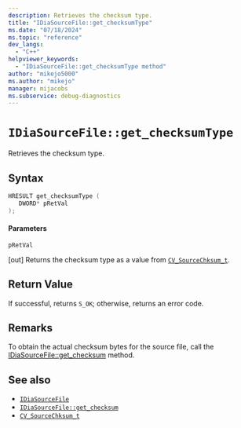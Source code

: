 ```yaml
---
description: Retrieves the checksum type.
title: "IDiaSourceFile::get_checksumType"
ms.date: "07/18/2024"
ms.topic: "reference"
dev_langs:
  - "C++"
helpviewer_keywords:
  - "IDiaSourceFile::get_checksumType method"
author: "mikejo5000"
ms.author: "mikejo"
manager: mijacobs
ms.subservice: debug-diagnostics
---
```


# `IDiaSourceFile::get_checksumType`

Retrieves the checksum type.

## Syntax

```C++
HRESULT get_checksumType ( 
   DWORD* pRetVal
);
```

#### Parameters

 `pRetVal`

[out] Returns the checksum type as a value from [`CV_SourceChksum_t`](../../debugger/debug-interface-access/cv-sourcechksum-t.md).

## Return Value

 If successful, returns `S_OK`; otherwise, returns an error code.

## Remarks

 To obtain the actual checksum bytes for the source file, call the [IDiaSourceFile::get_checksum](../../debugger/debug-interface-access/idiasourcefile-get-checksum.md) method.

## See also

- [`IDiaSourceFile`](../../debugger/debug-interface-access/idiasourcefile.md)
- [`IDiaSourceFile::get_checksum`](../../debugger/debug-interface-access/idiasourcefile-get-checksum.md)
- [`CV_SourceChksum_t`](../../debugger/debug-interface-access/cv-sourcechksum-t.md)
